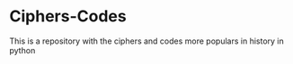 # Ciphers-Codes

This is a repository with the ciphers and codes more populars in history in python 
